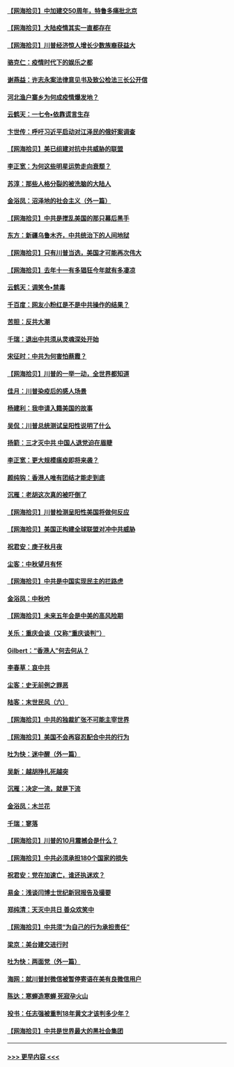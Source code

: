 #### [【网海拾贝】中加建交50周年，特鲁多痛批北京](../pages/nsc993/n12476892.md?t=10151251) 
#### [【网海拾贝】大陆疫情其实一直都存在](../pages/nsc993/n12473948.md?t=10151251) 
#### [【网海拾贝】川普经济惊人增长少数族裔获益大](../pages/nsc993/n12471565.md?t=10151251) 
#### [骆克仁：疫情时代下的娱乐之都](../pages/nsc993/n12471312.md?t=10151251) 
#### [谢燕益：许志永案法律意见书及致公检法三长公开信](../pages/nsc993/n12470870.md?t=10151251) 
#### [河北渔户寨乡为何成疫情爆发地？](../pages/nsc993/n12464936.md?t=10151251) 
#### [云鹤天：一七令▪依靠谎言生存](../pages/nsc993/n12470034.md?t=10151251) 
#### [卞世传：呼吁习近平启动对江泽民的俄奸案调查](../pages/nsc993/n12469722.md?t=10151251) 
#### [【网海拾贝】美已组建对抗中共威胁的联盟](../pages/nsc993/n12469018.md?t=10151251) 
#### [李正宽：为何这些明星运势走向衰颓？](../pages/nsc993/n12468730.md?t=10151251) 
#### [苏淳：那些人格分裂的被洗脑的大陆人](../pages/nsc993/n12467858.md?t=10151251) 
#### [金浴凤：沼泽地的社会主义（外一篇）](../pages/nsc993/n12467792.md?t=10151251) 
#### [【网海拾贝】中共是搅乱美国的那只幕后黑手](../pages/nsc993/n12467700.md?t=10151251) 
#### [东方：新疆乌鲁木齐，中共统治下的人间地狱](../pages/nsc993/n12466075.md?t=10151251) 
#### [【网海拾贝】只有川普当选，美国才可能再次伟大](../pages/nsc993/n12466013.md?t=10151251) 
#### [【网海拾贝】去年十一有多猖狂今年就有多凄凉](../pages/nsc993/n12463649.md?t=10151251) 
#### [云鹤天：调笑令▪禁毒](../pages/nsc993/n12462975.md?t=10151251) 
#### [千百度：网友小粉红是不是中共操作的结果？](../pages/nsc993/n12461025.md?t=10151251) 
#### [苦胆：反共大潮](../pages/nsc993/n12459469.md?t=10151251) 
#### [千瑞：退出中共须从灵魂深处开始](../pages/nsc993/n12459437.md?t=10151251) 
#### [宋征时：中共为何害怕蔡霞？](../pages/nsc993/n12459097.md?t=10151251) 
#### [【网海拾贝】川普的一举一动，全世界都知道](../pages/nsc993/n12458825.md?t=10151251) 
#### [佳月：川普染疫后的感人场景](../pages/nsc993/n12456994.md?t=10151251) 
#### [杨建利：我申请入籍美国的故事](../pages/nsc993/n12455635.md?t=10151251) 
#### [吴侃：川普总统测试呈阳性说明了什么](../pages/nsc993/n12451869.md?t=10151251) 
#### [扬箭：三才灭中共 中国人退党迫在眉睫](../pages/nsc993/n12451842.md?t=10151251) 
#### [李正宽：更大规模瘟疫即将来袭？](../pages/nsc993/n12451455.md?t=10151251) 
#### [颜纯钩：香港人唯有团结才能走到底](../pages/nsc993/n12450870.md?t=10151251) 
#### [沉雁：老胡这次真的被吓倒了](../pages/nsc993/n12449796.md?t=10151251) 
#### [【网海拾贝】川普检测呈阳性美国将做何反应](../pages/nsc993/n12449042.md?t=10151251) 
#### [【网海拾贝】美国正构建全球联盟对冲中共威胁](../pages/nsc993/n12446580.md?t=10151251) 
#### [祝君安：庚子秋月夜](../pages/nsc993/n12445870.md?t=10151251) 
#### [尘客：中秋望月有怀](../pages/nsc993/n12444632.md?t=10151251) 
#### [【网海拾贝】中共是中国实现民主的拦路虎](../pages/nsc993/n12443573.md?t=10151251) 
#### [金浴凤：中秋吟](../pages/nsc993/n12441773.md?t=10151251) 
#### [【网海拾贝】未来五年会是中美的高风险期](../pages/nsc993/n12440760.md?t=10151251) 
#### [关乐：重庆会谈（又称“重庆谈判”）](../pages/nsc993/n12437525.md?t=10151251) 
#### [Gilbert：“香港人”何去何从？](../pages/nsc993/n12435894.md?t=10151251) 
#### [李春草：哀中共](../pages/nsc993/n12435874.md?t=10151251) 
#### [尘客：史无前例之罪恶](../pages/nsc993/n12435762.md?t=10151251) 
#### [陆客：末世民风（六）](../pages/nsc993/n12435354.md?t=10151251) 
#### [【网海拾贝】中共的独裁扩张不可能主宰世界](../pages/nsc993/n12435151.md?t=10151251) 
#### [【网海拾贝】美国不会再容忍配合中共的行为](../pages/nsc993/n12433808.md?t=10151251) 
#### [吐为快：迷中醒（外一篇）](../pages/nsc993/n12433585.md?t=10151251) 
#### [吴新：越胡挣扎死越突](../pages/nsc993/n12433562.md?t=10151251) 
#### [沉雁：决定一流，就是下流](../pages/nsc993/n12432128.md?t=10151251) 
#### [金浴凤：木兰花](../pages/nsc993/n12432124.md?t=10151251) 
#### [千瑞：寥落](../pages/nsc993/n12432071.md?t=10151251) 
#### [【网海拾贝】川普的10月震撼会是什么？](../pages/nsc993/n12431624.md?t=10151251) 
#### [【网海拾贝】中共必须承担180个国家的损失](../pages/nsc993/n12428893.md?t=10151251) 
#### [祝君安：党在加速亡，谁还执迷欢？](../pages/nsc993/n12428652.md?t=10151251) 
#### [易金：浅谈闫博士世纪新冠报告及撮要](../pages/nsc993/n12426822.md?t=10151251) 
#### [郑纯清：天灭中共日 善众欢笑中](../pages/nsc993/n12426784.md?t=10151251) 
#### [【网海拾贝】中共须“为自己的行为承担责任”](../pages/nsc993/n12426067.md?t=10151251) 
#### [梁京：美台建交进行时](../pages/nsc993/n12424066.md?t=10151251) 
#### [吐为快：两面党（外一篇）](../pages/nsc993/n12424043.md?t=10151251) 
#### [海网：就川普封微信被暂停寄语在美有良微信用户](../pages/nsc993/n12424021.md?t=10151251) 
#### [陈达：寒蝉造寒蝉 死寂孕火山](../pages/nsc993/n12423958.md?t=10151251) 
#### [投书：任志强被重判18年黄文才该判多少年？](../pages/nsc993/n12423672.md?t=10151251) 
#### [【网海拾贝】中共是世界最大的黑社会集团](../pages/nsc993/n12423543.md?t=10151251) 

----
#### [ >>> 更早内容 <<< ](../indexes/nsc993-earlier.md)
